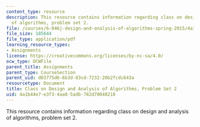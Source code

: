 ```yaml
---
content_type: resource
description: This resource contains information regarding class on design and analysis
  of algorithms, problem set 2.
file: /courses/6-046j-design-and-analysis-of-algorithms-spring-2015/4a1b44e7e3f34aa85adb782d70048210_MIT6_046JS15_pset2.pdf
file_size: 185644
file_type: application/pdf
learning_resource_types:
- Assignments
license: https://creativecommons.org/licenses/by-nc-sa/4.0/
ocw_type: OCWFile
parent_title: Assignments
parent_type: CourseSection
parent_uid: d03775d6-6b3d-83cd-7232-20b2fcdc643a
resourcetype: Document
title: Class on Design and Analysis of Algorithms, Problem Set 2
uid: 4a1b44e7-e3f3-4aa8-5adb-782d70048210
---
```

This resource contains information regarding class on design and analysis of algorithms, problem set 2.